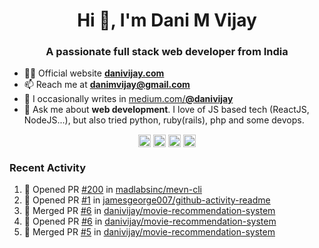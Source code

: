<h1 align="center">Hi 👋, I'm Dani M Vijay</h1>
<h3 align="center">A passionate full stack web developer from India</h3>

- 👨‍💻 Official website [**danivijay.com**](https://danivijay.com)
- 📫 Reach me at **danimvijay@gmail.com**
- 📝 I occasionally writes in [medium.com/**@danivijay**](https://medium.com/@danivijay)
- 💬 Ask me about **web development**. I love of JS based tech (ReactJS, NodeJS...), but also tried python, ruby(rails), php and some devops.

<p align="center">
<a href="https://stackoverflow.com/users/story/4230220" target="blank"><img align="center" src="https://cdn.jsdelivr.net/npm/simple-icons@3.0.1/icons/stackoverflow.svg" alt="Dani Vijay" height="20" width="20" /></a>
<!--<a href="https://dev.to/danivijay" target="blank"><img align="center" src="https://cdn.jsdelivr.net/npm/simple-icons@3.0.1/icons/dev-dot-to.svg" alt="danivijay" height="20" width="20" /></a>-->
<a href="https://twitter.com/utmostdev" target="blank"><img align="center" src="https://cdn.jsdelivr.net/npm/simple-icons@3.0.1/icons/twitter.svg" alt="utmostdev" height="20" width="20" /></a>
<a href="https://linkedin.com/in/danivijay" target="blank"><img align="center" src="https://cdn.jsdelivr.net/npm/simple-icons@3.0.1/icons/linkedin.svg" alt="danivijay" height="20" width="20" /></a>
<a href="https://medium.com/@danivijay" target="blank"><img align="center" src="https://cdn.jsdelivr.net/npm/simple-icons@3.0.1/icons/medium.svg" alt="@danivijay" height="20" width="20" /></a>
</p>

### Recent Activity
<!--START_SECTION:activity-->
1. 💪 Opened PR [#200](https://github.com/madlabsinc/mevn-cli/pull/200) in [madlabsinc/mevn-cli](https://github.com/madlabsinc/mevn-cli)
2. 💪 Opened PR [#1](https://github.com/jamesgeorge007/github-activity-readme/pull/1) in [jamesgeorge007/github-activity-readme](https://github.com/jamesgeorge007/github-activity-readme)
3. 🎉 Merged PR [#6](https://github.com/danivijay/movie-recommendation-system/pull/6) in [danivijay/movie-recommendation-system](https://github.com/danivijay/movie-recommendation-system)
4. 💪 Opened PR [#6](https://github.com/danivijay/movie-recommendation-system/pull/6) in [danivijay/movie-recommendation-system](https://github.com/danivijay/movie-recommendation-system)
5. 🎉 Merged PR [#5](https://github.com/danivijay/movie-recommendation-system/pull/5) in [danivijay/movie-recommendation-system](https://github.com/danivijay/movie-recommendation-system)
<!--END_SECTION:activity-->
